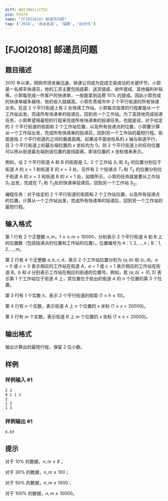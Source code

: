 ```yaml
---
diff: NOI/NOI+/CTSC
pid: P4579
name: "[FJOI2018] 邮递员问题"
tag: ['2018', '各省省选', '福建', 'O2优化']
---
```

# [FJOI2018] 邮递员问题
## 题目描述

$\text{2010}$ 年以来，网购市场发展迅速，快递公司成为促成交易成功的关键环节。小郭是一名顺丰快递员，他的工资主要包括底薪、送货提成、收件提成、其他福利补贴等。小郭每完成一件客户的快递单，一般能拿到运费 $10\%$ 的提成。因此小郭完成的快递单越多越快，他的收入就越高。小郭负责城市中 $2$ 个平行街道的所有快递业务。在这 $2$ 个平行街道上有 $2$ 处快递工作站。小郭每次投递的行程都是从一个工作站出发，完成所有快递单的投递后，回到另一个工作站。为了高效地完成投递任务，小郭希望用最短的行程来完成所有快递单的投递任务。也就是说，对于给定的 $2$ 个平行街道的街距和 $2$ 个工作站位置，以及所有投递点的位置，小郭要计算从一个工作站出发，完成所有快递单的投递后，回到另一个工作站的最短行程。街距是指 $2$ 个平行街道的之间的垂直距离。如果设平面坐标系的 $x$ 轴与街道平行，且 $2$ 个平行街道上的最左端位置的 $x$ 坐标均为 $0$，则 $2$ 个平行街道上的任何位置可以用从街道最左端到该位置的直线距离，即该位置的 $x$ 坐标值来表示。

例如，设 $2$ 个平行街道 A 和 B 的街距是 $2$。$2$ 个工作站 $S_1$ ​​和 $S_2$​​ 的位置分别位于街道 A 的 $x=1$ 和街道 B 的 $x=3$ 处。另外有 $2$ 个投递点 $T_1$ 和 $T_2$​ 的位置分别位于街道 A 的 $x=3$ 和街道 B 的 $x=1$ 处，如图所示。小郭的任务就是要从工作站 $S_1$​​ 出发，完成在 $T_1$​​ 和 $T_2$​​ 处的快递单投递后，回到另一个工作站 $S_2$。

编程任务：对于给定的 $2$ 个平行街道的街距和 $2$ 个工作站位置，以及所有投递点的位置，计算从一个工作站出发，完成所有快递单的投递后，回到另一个工作站的最短行程。
## 输入格式

第 $1$ 行有 $2$ 个正整数 $n,m$，$1 \le n,m \le 10000$，分别表示 $2$ 个平行街道 A 和 B 上的位置数（包括投递点的位置和工作站的位置）。位置编号为 A：$1,2,\ldots,n$；B：$1,2,\ldots,m$。

第 $2$ 行有 $4$ 个正整数 $a,b,c,d$，表示 $2$ 个工作站位置分别为 $(a,b)$ 和 $(c,d)$。$a=0$ 或 $c=0$ 表示相应的工作站在街道 $A$，$a=1$ 或 $c=1$ 表示相应的工作站在街道 $B$。$b$ 和 $d$ 分别表示工作站在相应的街道的位置号。例如，若 $(a,b)=(0,3)$ 表示第 $1$ 个工作站位于街道 $A$ 上，其位置位于给出的街道 $A$ 的 $n$ 个位置的第 $3$ 个位置。

第 $3$ 行有 $1$ 个实数 $h$，表示 $2$ 个平行街道的街距 $(1 \le h \le 10)$。

第 $4$ 行有 $n$ 个实数，表示街道 $A$ 上 $n$ 个位置的 $x$ 坐标 $(1 \le x < 20000)$。

第 $5$ 行有 $m$ 个实数，表示街道 $B$ 上 $m$ 个位置的 $x$ 坐标 $(1 \le x < 20000)$。

## 输出格式

输出计算出的最短行程，保留 $2$ 位小数。
## 样例

### 样例输入 #1
```
2 2
0 1 1 2
2
1 3
1 3
```
### 样例输出 #1
```
6.83
```
## 提示

对于 $10\%$ 的数据，$n,m\le 8$；

对于 $30\%$ 的数据，$n,m\le 100$；

对于 $50\%$ 的数据，$n,m\le 1000$；

对于 $100\%$ 的数据，$n,m\le 10000$。
